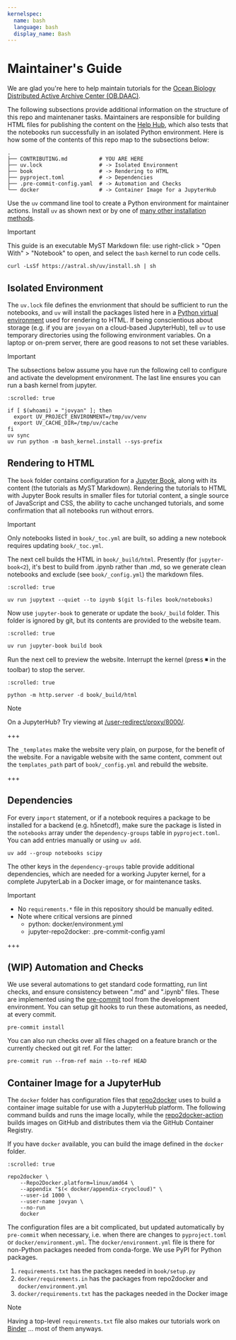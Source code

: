 ```yaml
---
kernelspec:
  name: bash
  language: bash
  display_name: Bash
---
```


# Maintainer's Guide

We are glad you're here to help maintain tutorials for the [Ocean Biology Distributed Active Archive Center (OB.DAAC)][OB].

The following subsections provide additional information on the structure of this repo and maintenaner tasks.
Maintainers are responsible for building HTML files for publishing the content on the [Help Hub], which also tests that the notebooks run successfully in an isolated Python environment.
Here is how some of the contents of this repo map to the subsections below:

```shell
.
├── CONTRIBUTING.md          # YOU ARE HERE
├── uv.lock                  # -> Isolated Environment
├── book                     # -> Rendering to HTML
├── pyproject.toml           # -> Dependencies
├── .pre-commit-config.yaml  # -> Automation and Checks
└── docker                   # -> Container Image for a JupyterHub
```

[OB]: https://www.earthdata.nasa.gov/centers/ob-daac
[Help Hub]: https://oceancolor.gsfc.nasa.gov/resources/docs/tutorials

Use the `uv` command line tool to create a Python environment for maintainer actions.
Install `uv` as shown next or by one of [many other installation methods][uv].

[uv]: https://docs.astral.sh/uv/getting-started/installation

> [!Important]
> This guide is an executable MyST Markdown file: use right-click > "Open With" > "Notebook" to open, and select the `bash` kernel to run code cells.

```{code-cell}
curl -LsSf https://astral.sh/uv/install.sh | sh
```

## Isolated Environment

The `uv.lock` file defines the envrionment that should be sufficient to run the notebooks, and `uv` will install the packages listed here in a [Python virtual environment][venv] used for rendering to HTML.
If being conscientious about storage (e.g. if you are `jovyan` on a cloud-based JupyterHub), tell `uv` to use temporary directories using the following environment variables.
On a laptop or on-prem server, there are good reasons to not set these variables.

[venv]: https://docs.python.org/3/library/venv.html

> [!Important]
> The subsections below assume you have run the following cell to configure and activate the development environment. The last line ensures you can run a bash kernel from jupyter.

```{code-cell}
:scrolled: true

if [ $(whoami) = "jovyan" ]; then
  export UV_PROJECT_ENVIRONMENT=/tmp/uv/venv
  export UV_CACHE_DIR=/tmp/uv/cache
fi
uv sync
uv run python -m bash_kernel.install --sys-prefix
```

## Rendering to HTML

The `book` folder contains configuration for a [Jupyter Book], along with its content (the tutorials as MyST Markdown).
Rendering the tutorials to HTML with Jupyter Book results in smaller files for tutorial content, a single source of JavaScript and CSS, the ability to cache unchanged tutorials, and some confirmation that all notebooks run without errors.

> [!Important]
> Only notebooks listed in `book/_toc.yml` are built, so adding a new notebook requires updating `book/_toc.yml`.

The next cell builds the HTML in `book/_build/html`.
Presently (for `jupyter-book<2`), it's best to build from .ipynb rather than .md, so we generate clean notebooks and exclude (see `book/_config.yml`) the markdown files.

[Jupyter Book]: https://jupyterbook.org/

```{code-cell}
:scrolled: true

uv run jupytext --quiet --to ipynb $(git ls-files book/notebooks)
```

Now use `jupyter-book` to generate or update the `book/_build` folder.
This folder is ignored by git, but its contents are provided to the website team.

```{code-cell}
:scrolled: true

uv run jupyter-book build book
```

Run the next cell to preview the website.
Interrupt the kernel (press ◾️ in the toolbar) to stop the server.

```{code-cell}
:scrolled: true

python -m http.server -d book/_build/html
```

> [!Note]
> On a JupyterHub? Try viewing at [/user-redirect/proxy/8000/](/user-redirect/proxy/8000/).

+++

The `_templates` make the website very plain, on purpose, for the benefit of the website.
For a navigable website with the same content, comment out the `templates_path` part of `book/_config.yml` and rebuild the website.

+++

## Dependencies

For every `import` statement, or if a notebook requires a package to be installed for a backend (e.g. h5netcdf),
make sure the package is listed in the `notebooks` array under the `dependency-groups` table in `pyproject.toml`.
You can add entries manually or using `uv add`.

```shell
uv add --group notebooks scipy
```

The other keys in the `dependency-groups` table provide additional dependencies,
which are needed for a working Jupyter kernel, for a complete JupyterLab in a Docker image, or for maintenance tasks.

> [!Important]
> - No `requirements.*` file in this repository should be manually edited.
> - Note where critical versions are pinned
>   - python: docker/environment.yml
>   - jupyter-repo2docker: .pre-commit-config.yaml

+++

## (WIP) Automation and Checks

We use several automations to get standard code formatting, run lint checks, and ensure consistency between ".md" and ".ipynb" files.
These are implemented using the [pre-commit] tool from the development environment.
You can setup git hooks to run these automations, as needed, at every commit.

[pre-commit]: https://pre-commit.com/

```{code-cell}
pre-commit install
```

You can also run checks over all files chaged on a feature branch or the currently checked out git ref. For the latter:

```{code-cell}
pre-commit run --from-ref main --to-ref HEAD
```

## Container Image for a JupyterHub

The `docker` folder has configuration files that [repo2docker] uses to build a container image suitable for use with a JupyterHub platform.
The following command builds and runs the image locally, while the [repo2docker-action] builds images on GitHub and distributes them via the GitHub Container Registry.

If you have `docker` available, you can build the image defined in the `docker` folder.

[repo2docker]: https://repo2docker.readthedocs.io/
[repo2docker-action]: https://github.com/marketplace/actions/repo2docker-action

```{code-cell}
:scrolled: true

repo2docker \
    --Repo2Docker.platform=linux/amd64 \
    --appendix "$(< docker/appendix-cryocloud)" \
    --user-id 1000 \
    --user-name jovyan \
    --no-run
    docker
```

The configuration files are a bit complicated, but updated automatically by `pre-commit` when necessary, i.e. when there are changes to `pyproject.toml` or `docker/environment.yml`.
The `docker/environment.yml` file is there for non-Python packages needed from conda-forge.
We use PyPI for Python packages.

1. `requirements.txt` has the packages needed in `book/setup.py`
1. `docker/requirements.in` has the packages from repo2docker and `docker/environment.yml`
1. `docker/requirements.txt` has the packages needed in the Docker image

> [!Note]
> Having a top-level `requirements.txt` file also makes our tutorials work on [Binder] ... most of them anyways.

[Binder]: https://mybinder.org/
